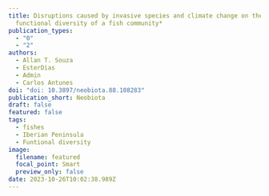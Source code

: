```yaml
---
title: Disruptions caused by invasive species and climate change on the
  functional diversity of a fish community*
publication_types:
  - "0"
  - "2"
authors:
  - Allan T. Souza
  - EsterDias
  - Admin
  - Carlos Antunes
doi: "doi: 10.3897/neobiota.88.108283"
publication_short: Neobiota
draft: false
featured: false
tags:
  - fishes
  - Iberian Peninsula
  - Funtional diversity
image:
  filename: featured
  focal_point: Smart
  preview_only: false
date: 2023-10-26T10:02:38.989Z
---
```

